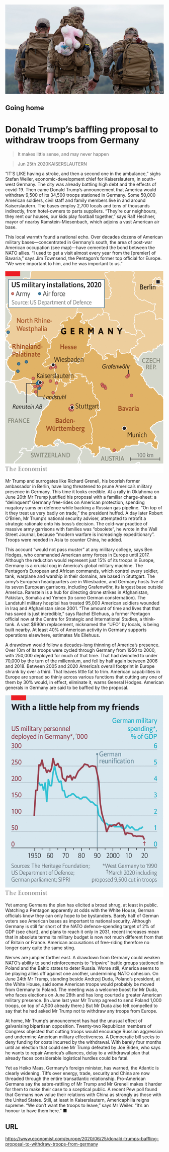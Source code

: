![](./images/20200627_EUP002_0.jpg)

## Going home

# Donald Trump’s baffling proposal to withdraw troops from Germany

> It makes little sense, and may never happen

> Jun 25th 2020KAISERSLAUTERN

“IT’S LIKE having a stroke, and then a second one in the ambulance,” sighs Stefan Weiler, economic-development chief for Kaiserslautern, in south-west Germany. The city was already battling high debt and the effects of covid-19. Then came Donald Trump’s announcement that America would withdraw 9,500 of its 34,500 troops stationed in Germany. Some 50,000 American soldiers, civil staff and family members live in and around Kaiserslautern. The bases employ 2,700 locals and tens of thousands indirectly, from hotel-owners to parts suppliers. “They’re our neighbours, they rent our houses, our kids play football together,” says Ralf Hechner, mayor of nearby Ramstein-Miesenbach, which adjoins a vast American air base.

This local warmth found a national echo. Over decades dozens of American military bases—concentrated in Germany’s south, the area of post-war American occupation (see map)—have cemented the bond between the NATO allies. “I used to get a visit almost every year from the [premier] of Bavaria,” says Jim Townsend, the Pentagon’s former top official for Europe. “We were important to him, and he was important to us.”

![](./images/20200627_EUM903.png)

Mr Trump and surrogates like Richard Grenell, his boorish former ambassador in Berlin, have long threatened to prune America’s military presence in Germany. This time it looks credible. At a rally in Oklahoma on June 20th Mr Trump justified his proposal with a familiar charge-sheet: a “delinquent” Germany free-rides on American protection, spending nugatory sums on defence while backing a Russian gas pipeline. “On top of it they treat us very badly on trade,” the president huffed. A day later Robert O’Brien, Mr Trump’s national security adviser, attempted to retrofit a strategic rationale onto his boss’s decision. The cold-war practice of massive army garrisons with families was “obsolete”, he wrote in the Wall Street Journal, because “modern warfare is increasingly expeditionary”. Troops were needed in Asia to counter China, he added.

This account “would not pass muster” at any military college, says Ben Hodges, who commanded American army forces in Europe until 2017. Although the reduction would represent just 15% of its troops in Europe, Germany is a crucial cog in America’s global military machine. The Pentagon’s European and African commands, which control every soldier, tank, warplane and warship in their domains, are based in Stuttgart. The army’s European headquarters are in Wiesbaden, and Germany hosts five of its seven European garrisons, including Grafenwöhr, its largest base outside America. Ramstein is a hub for directing drone strikes in Afghanistan, Pakistan, Somalia and Yemen (to some German consternation). The Landstuhl military hospital has treated 95,000 American soldiers wounded in Iraq and Afghanistan since 2001. “The amount of time and lives that that has saved is just incredible,” says Rachel Ellehuus, a former Pentagon official now at the Centre for Strategic and International Studies, a think-tank. A vast $990m replacement, nicknamed the “UFO” by locals, is being built nearby. At least 40% of American activity in Germany supports operations elsewhere, estimates Ms Ellehuus.

A drawdown would follow a decades-long thinning of America’s presence. Over 10m of its troops were cycled through Germany from 1950 to 2000, with 250,000 deployed for much of that time. That had dwindled to under 70,000 by the turn of the millennium, and fell by half again between 2006 and 2018. Between 2005 and 2020 America’s overall footprint in Europe shrank by over a third. That leaves little fat to trim. American capabilities in Europe are spread so thinly across various functions that cutting any one of them by 30% would, in effect, eliminate it, warns General Hodges. American generals in Germany are said to be baffled by the proposal.

![](./images/20200627_EUC201.png)

Yet among Germans the plan has elicited a broad shrug, at least in public. Watching a Pentagon apparently at odds with the White House, German officials know they can only hope to be bystanders. Barely half of German voters see American bases as important to national security. Although Germany is still far short of the NATO defence-spending target of 2% of GDP (see chart), and plans to reach it only in 2031, recent increases mean that in absolute terms its military budget is now not much different from that of Britain or France. American accusations of free-riding therefore no longer carry quite the same sting.

Nerves are jumpier farther east. A drawdown from Germany could weaken NATO’s ability to send reinforcements to “tripwire” battle groups stationed in Poland and the Baltic states to deter Russia. Worse still, America seems to be playing allies off against one another, undermining NATO cohesion. On June 24th Mr Trump, standing beside Andrzej Duda, Poland’s president, at the White House, said some American troops would probably be moved from Germany to Poland. The meeting was a welcome boost for Mr Duda, who faces elections on June 28th and has long courted a greater American military presence. (In June last year Mr Trump agreed to send Poland 1,000 troops, on top of 4,500 already there.) But Mr Duda also felt compelled to say that he had asked Mr Trump not to withdraw any troops from Europe.

At home, Mr Trump’s announcement has had the unusual effect of galvanising bipartisan opposition. Twenty-two Republican members of Congress objected that cutting troops would encourage Russian aggression and undermine American military effectiveness. A Democratic bill seeks to deny funding for costs incurred by the withdrawal. With barely four months until an election that could see Mr Trump defeated by Joe Biden, who says he wants to repair America’s alliances, delay to a withdrawal plan that already faces considerable logistical hurdles could be fatal.

Yet as Heiko Maas, Germany’s foreign minister, has warned, the Atlantic is clearly widening. Tiffs over energy, trade, security and China are now threaded through the entire transatlantic relationship. Pro-American Germans say the sabre-rattling of Mr Trump and Mr Grenell makes it harder for them to make their case to a sceptical public. A recent Pew poll found that Germans now value their relations with China as strongly as those with the United States. Still, at least in Kaiserslautern, Americaphilia reigns supreme. “We don’t want the troops to leave,” says Mr Weiler. “It’s an honour to have them here.” ■

## URL

https://www.economist.com/europe/2020/06/25/donald-trumps-baffling-proposal-to-withdraw-troops-from-germany
